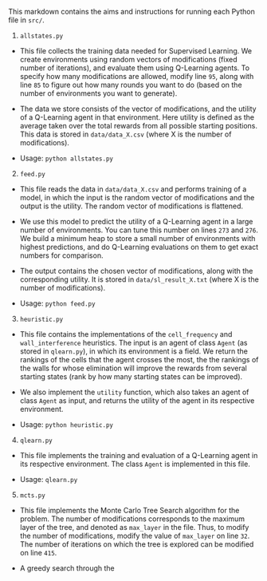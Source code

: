 This markdown contains the aims and instructions for running each Python file in ```src/```.

1. ```allstates.py```

- This file collects the training data needed for Supervised Learning. We create environments using random vectors of modifications (fixed number of iterations), and evaluate them using Q-Learning agents. To specify how many modifications are allowed, modify line ```95```, along with line ```85``` to figure out how many rounds you want to do (based on the number of environments you want to generate).

- The data we store consists of the vector of modifications, and the utility of a Q-Learning agent in that environment. Here utility is defined as the average taken over the total rewards from all possible starting positions. This data is stored in ```data/data_X.csv``` (where X is the number of modifications).

- Usage: ```python allstates.py```

2. ```feed.py```

- This file reads the data in ```data/data_X.csv``` and performs training of a model, in which the input is the random vector of modifications and the output is the utility. The random vector of modifications is flattened. 
- We use this model to predict the utility of a Q-Learning agent in a large number of environments. You can tune this number on lines ```273``` and ```276```. We build a minimum heap to store a small number of environments with highest predictions, and do Q-Learning evaluations on them to get exact numbers for comparison.
- The output contains the chosen vector of modifications, along with the corresponding utility. It is stored in ```data/sl_result_X.txt``` (where X is the number of modifications).

- Usage: ```python feed.py```

3. ```heuristic.py```

- This file contains the implementations of the ```cell_frequency``` and ```wall_interference``` heuristics. The input is an agent of class ```Agent``` (as stored in ```qlearn.py```), in which its environment is a field. We return the rankings of the cells that the agent crosses the most, the the rankings of the walls for whose elimination will improve the rewards from several starting states (rank by how many starting states can be improved). 

- We also implement the ```utility``` function, which also takes an agent of class ```Agent``` as input, and returns the utility of the agent in its respective environment.

- Usage: ```python heuristic.py```

4. ```qlearn.py```

- This file implements the training and evaluation of a Q-Learning agent in its respective environment. The class ```Agent``` is implemented in this file.

- Usage: ```qlearn.py```

5. ```mcts.py```

- This file implements the Monte Carlo Tree Search algorithm for the problem. The number of modifications corresponds to the maximum layer of the tree, and denoted as ```max_layer``` in the file. Thus, to modify the number of modifications, modify the value of ```max_layer``` on line ```32```. The number of iterations on which the tree is explored can be modified on line ```415```.

- A greedy search through the 
